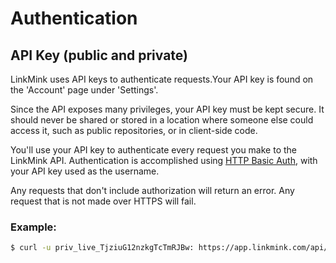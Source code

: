 # Authentication

## API Key \(public and private\)

LinkMink uses API keys to authenticate requests.Your API key is found on the 'Account' page under 'Settings'. 

Since the API exposes many privileges, your API key must be kept secure. It should never be shared or stored in a location where someone else could access it, such as public repositories, or in client-side code.

You'll use your API key to authenticate every request you make to the LinkMink API. Authentication is accomplished using [HTTP Basic Auth](https://en.wikipedia.org/wiki/Basic_access_authentication), with your API key used as the username. 

Any requests that don't include authorization will return an error. Any request that is not made over HTTPS will fail.

### Example: 

```bash
$ curl -u priv_live_TjziuG12nzkgTcTmRJBw: https://app.linkmink.com/api/v0.1.0/commissions
```



